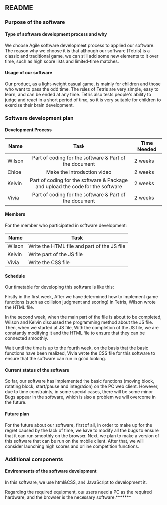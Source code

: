 ## **README**

###  Purpose of the software 

#### Type of software development process and why

We choose Agile software development process to applied our software. The reason why we choose it is that although our software (Tetris) is a classic and traditional game, we can still add some new elements to it over time, such as high score lists and limited-time matches.

#### Usage of our software

Our product, as a light-weight casual game, is mainly for children and those who want to pass the odd time. The rules of Tetris are very simple, easy to learn, and can be ended at any time. Tetris also tests people's ability to judge and react in a short period of time, so it is very suitable for children to exercise their brain development.  

###  Software development plan 

#### Development Process

| Name   |                             Task                             | Time Needed |
| ------ | :----------------------------------------------------------: | ----------- |
| Wilson |    Part of coding for the software & Part of the document    | 2 weeks     |
| Chloe  |                 Make the introduction video                  | 2 weeks     |
| Kelvin | Part of coding for the software & Package and upload the code for the software | 2 weeks     |
| Vivia  |    Part of coding for the software & Part of the document    | 2 weeks     |



#### Members

For the member who participated in software development:

| Name   | Task                                        |
| ------ | ------------------------------------------- |
| Wilson | Write the HTML file and part of the JS file |
| Kelvin | Write part of the JS file                   |
| Vivia  | Write the CSS file                          |



#### Schedule

Our timetable for developing this software is like this:

Firstly in the first week, After we have determined how to implement game functions (such as collision judgment and scoring) in Tetris, Wilson wrote the HTML file.

In the second week, when the main part of the file is about to be completed, Wilson and Kelvin discussed the programming method about the JS file. Then, when we started at JS file, With the completion of the JS file, we are constantly modifying it and the HTML file to ensure that they can be connected smoothly.

Wait until the time is up to the fourth week, on the basis that the basic functions have been realized, Vivia wrote the CSS file for this software to ensure that the software can run in good looking.

#### Current status of the software

So far, our software has implemented the basic functions (moving block, rotating block, start/pause and integration) on the PC web client. However, due to time constraints, in some special cases, there will be some minor Bugs appear in the software, which is also a problem we will overcome in the future.

####  Future plan 

For the future about our software, first of all, in order to make up for the regret caused by the lack of time, we have to modify all the bugs to ensure that it can run smoothly on the browser. Next, we plan to make a version of this software that can be run on the mobile client. After that, we will consider launching high scores and online competition functions.

###  Additional components 

####  Environments of the software development 

In this software, we use html&CSS, and JavaScript to development it.

Regarding the required equipment, our users need a PC as the required hardware, and the browser is the necessary software.*******

